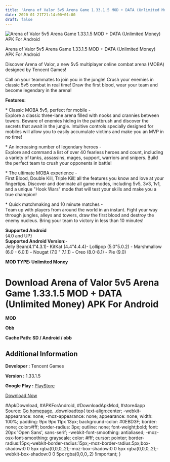 ```yaml
---
title: 'Arena of Valor 5v5 Arena Game 1.33.1.5 MOD + DATA (Unlimited Money) APK For Android'
date: 2020-01-21T21:14:00+01:00
draft: false
---
```


![Arena of Valor 5v5 Arena Game 1.33.1.5 MOD + DATA (Unlimited Money) APK For Android](https://i2.wp.com/apkhome.net/wp-content/uploads/2020/01/Arena-of-Valor-5v5-Arena-Game-1.33.1.5-MOD-DATA-Unlimited-Money.png "Arena of Valor 5v5 Arena Game 1.33.1.5 MOD + DATA (Unlimited Money) APK For Android")

  

Arena of Valor 5v5 Arena Game 1.33.1.5 MOD + DATA (Unlimited Money) APK For Android

Discover Arena of Valor, a new 5v5 multiplayer online combat arena (MOBA) designed by Tencent Games!

Call on your teammates to join you in the jungle! Crush your enemies in classic 5v5 combat in real time! Draw the first blood, wear your team and become legendary in the arena!

**Features:**

\* Classic MOBA 5v5, perfect for mobile -  
Explore a classic three-lane arena filled with nooks and crannies between towers. Beware of enemies hiding in the paintbrush and discover the secrets that await in the jungle. Intuitive controls specially designed for mobiles will allow you to easily accumulate victims and make you an MVP in no time!

\* An increasing number of legendary heroes -  
Explore and command a list of over 40 fearless heroes and count, including a variety of tanks, assassins, mages, support, warriors and snipers. Build the perfect team to crush your opponents in battle!

\* The ultimate MOBA experience -  
First Blood, Double Kill, Triple Kill¦ all the features you know and love at your fingertips. Discover and dominate all game modes, including 5v5, 3v3, 1v1, and a unique "Hook Wars" mode that will test your skills and make you a true champion!

\* Quick matchmaking and 10 minute matches -  
Team up with players from around the world in an instant. Fight your way through jungles, alleys and towers, draw the first blood and destroy the enemy nucleus. Bring your team to victory in less than 10 minutes!

**Supported Android**  
{4.0 and UP}  
**Supported Android Version**:-  
Jelly Bean(4.1"4.3.1)- KitKat (4.4"4.4.4)- Lollipop (5.0"5.0.2) - Marshmallow (6.0 - 6.0.1) - Nougat (7.0 " 7.1.1) - Oreo (8.0-8.1) - Pie (9.0)

**MOD TYPE: Unlimited Money**

Download Arena of Valor 5v5 Arena Game 1.33.1.5 MOD + DATA (Unlimited Money) APK For Android
============================================================================================

**MOD**

**Obb**

**Cache Path: SD / Android / obb**

Additional Information
----------------------

**Developer :** Tencent Games

**Version :** 1.33.1.5

**Google Play :** [PlayStore](https://play.google.com/store/apps/details?id=com.ngame.allstar.eu)

  

[Download Now](https://store4app.co/post/arena-of-valor-5v5-arena-game-1-33-1-5-mod-data-unlimited-money-apk-for-android_1579635977)

  
#ApkDownload, #APKForAndroid, #DownloadApkMod, #store4app  
Source: [Go homepage.](https://store4app.co/post/arena-of-valor-5v5-arena-game-1-33-1-5-mod-data-unlimited-money-apk-for-android_1579635977) .downloadtop{ text-align:center; -webkit-appearance: none; -moz-appearance: none; appearance: none; width: 100%; padding: 9px 9px 11px 13px; background-color: #0EBD3F; border: none; color:#fff; border-radius: 3px; outline: none; font-weight;bold; font: 20px 'Open Sans', sans-serif; -webkit-font-smoothing: antialiased; -moz-osx-font-smoothing: grayscale; color: #fff; cursor: pointer; border-radius:15px;-webkit-border-radius:15px;-moz-border-radius:5px;box-shadow:0 0 5px rgba(0,0,0,.2);-moz-box-shadow:0 0 5px rgba(0,0,0,.2);-webkit-box-shadow:0 0 5px rgba(0,0,0,.2) !important; }